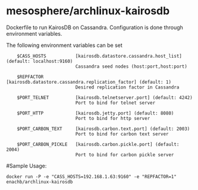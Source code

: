 mesosphere/archlinux-kairosdb
=============================

Dockerfile to run KairosDB on Cassandra. Configuration is done through environment variables.

The following environment variables can be set
```
    $CASS_HOSTS           [kairosdb.datastore.cassandra.host_list] (default: localhost:9160)
                          Cassandra seed nodes (host:port,host:port)

    $REPFACTOR            [kairosdb.datastore.cassandra.replication_factor] (default: 1)
                          Desired replication factor in Cassandra

    $PORT_TELNET          [kairosdb.telnetserver.port] (default: 4242)
                          Port to bind for telnet server

    $PORT_HTTP            [kairosdb.jetty.port] (default: 8080)
                          Port to bind for http server

    $PORT_CARBON_TEXT     [kairosdb.carbon.text.port] (default: 2003)
                          Port to bind for carbon text server

    $PORT_CARBON_PICKLE   [kairosdb.carbon.pickle.port] (default: 2004)
                          Port to bind for carbon pickle server
```
#Sample Usage:
```
docker run -P -e "CASS_HOSTS=192.168.1.63:9160" -e "REPFACTOR=1" enachb/archlinux-kairosdb
```
